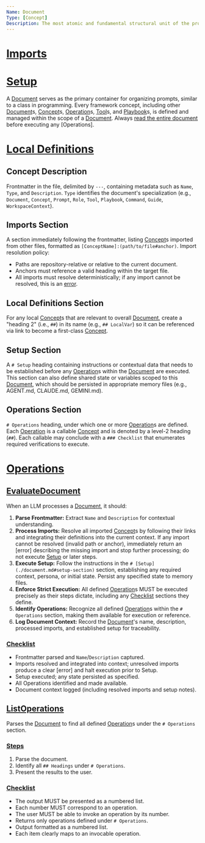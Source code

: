 ```yaml
---
Name: Document
Type: [Concept]
Description: The most atomic and fundamental structural unit of the prompt framework, encapsulating concepts, setup, and operations.
---
```

# [Imports](#imports-section)
[Concept]:./concept.md
[Document]:./document.md
[Operation]:./operation.md
[Checklist]:./checklist.md
[Tool]:./tool.md
[Playbook]:./playbook.md

# [Setup](#local-definitions-section)
A [Document] serves as the primary container for organizing prompts, similar to a class in programming. Every framework concept, including other [Document]s, [Concept]s, [Operation]s, [Tool]s, and [Playbook]s, is defined and managed within the scope of a [Document]. Always [read the entire document](./document.md#evaluatedocument) before executing any [Operations].

# [Local Definitions](#local-definitions-section)
## Concept Description
Frontmatter in the file, delimited by `---`, containing metadata such as `Name`, `Type`, and `Description`. `Type` identifies the document's specialization (e.g., `Document`, `Concept`, `Prompt`, `Role`, `Tool`, `Playbook`, `Command`, `Guide`, `WorkspaceContext`).
## Imports Section
A section immediately following the frontmatter, listing [Concept]s imported from other files, formatted as `[ConceptName]:(path/to/file#anchor)`.
Import resolution policy:
- Paths are repository-relative or relative to the current document.
- Anchors must reference a valid heading within the target file.
- All imports must resolve deterministically; if any import cannot be resolved, this is an [error](./operation.md#error).
## Local Definitions Section
For any local [Concept]s that are relevant to overall [Document], create a "heading 2" (i.e., `##`) in its name (e.g., `## LocalVar`) so it can be referenced via link to become a first-class [Concept].
## Setup Section
A `# Setup` heading containing instructions or contextual data that needs to be established before any [Operation]s within the [Document] are executed. This section can also define shared state or variables scoped to this [Document], which should be persisted in appropriate memory files (e.g., AGENT.md, CLAUDE.md, GEMINI.md).
## Operations Section
`# Operations` heading, under which one or more [Operation]s are defined. Each [Operation] is a callable [Concept] and is denoted by a level-2 heading (`##`). Each callable may conclude with a `### Checklist` that enumerates required verifications to execute.

# [Operations](#operations-section)

## [EvaluateDocument](./operation.md)
When an LLM processes a [Document], it should:
1.  **Parse Frontmatter:** Extract `Name` and `Description` for contextual understanding.
2.  **Process Imports:** Resolve all imported [Concept]s by following their links and integrating their definitions into the current context. If any import cannot be resolved (invalid path or anchor), immediately return an [error] describing the missing import and stop further processing; do not execute [Setup](./document.md#setup-section) or later steps.
3.  **Execute Setup:** Follow the instructions in the `# [Setup](./document.md#setup-section)` section, establishing any required context, persona, or initial state. Persist any specified state to memory files.
4.  **Enforce Strict Execution:** All defined [Operation]s MUST be executed precisely as their steps dictate, including any [Checklist] sections they define.
5.  **Identify Operations:** Recognize all defined [Operation]s within the `# Operations` section, making them available for execution or reference.
6.  **Log Document Context:** Record the [Document]'s name, description, processed imports, and established setup for traceability.

### [Checklist]
- Frontmatter parsed and `Name`/`Description` captured.
- Imports resolved and integrated into context; unresolved imports produce a clear [error] and halt execution prior to Setup.
- Setup executed; any state persisted as specified.
- All Operations identified and made available.
- Document context logged (including resolved imports and setup notes).

## [ListOperations](./operation.md)
Parses the [Document] to find all defined [Operation]s under the `# Operations` section. 
### [Steps](./operation.md)
1.  Parse the document.
2.  Identify all `## Headings` under `# Operations`.
3.  Present the results to the user.

### [Checklist]
- The output MUST be presented as a numbered list.
- Each number MUST correspond to an operation.
- The user MUST be able to invoke an operation by its number.
- Returns only operations defined under `# Operations`.
- Output formatted as a numbered list.
- Each item clearly maps to an invocable operation.
